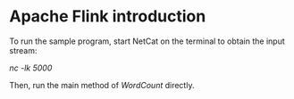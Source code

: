 # Apache Flink introduction

To run the sample program, start NetCat on the terminal to obtain the input stream:

_nc -lk 5000_

Then, run the main method of _WordCount_ directly.

